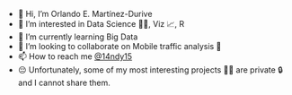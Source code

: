- 👋 Hi, I’m Orlando E. Martínez-Durive
- 👀 I’m interested in Data Science 👨‍💻, Viz 📈, R 
- 🌱 I’m currently learning Big Data
- 💞️ I’m looking to collaborate on Mobile traffic analysis 📱
- 📫 How to reach me [@14ndy15](https://twitter.com/14ndy15)
- 😔 Unfortunately, some of my most interesting projects 🧪🔬 are private 🔒 and I cannot share them.


<!---
14ndy15/14ndy15 is a ✨ special ✨ repository because its `README.md` (this file) appears on your GitHub profile.
You can click the Preview link to take a look at your changes.
--->
